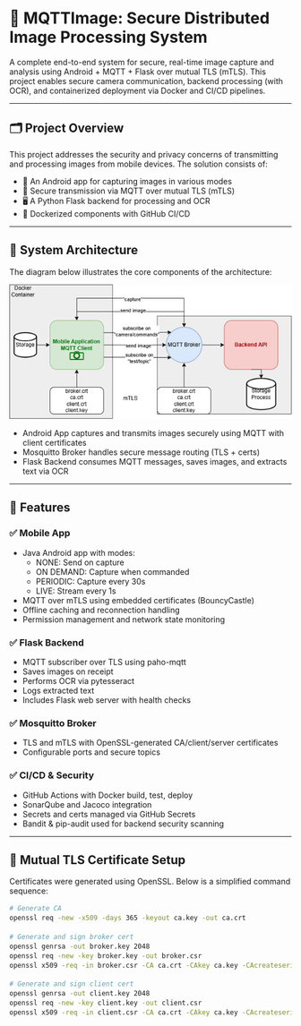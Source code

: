 # 📸 MQTTImage: Secure Distributed Image Processing System

A complete end-to-end system for secure, real-time image capture and analysis using Android + MQTT + Flask over mutual TLS (mTLS). This project enables secure camera communication, backend processing (with OCR), and containerized deployment via Docker and CI/CD pipelines.

---

## 🗂 Project Overview

This project addresses the security and privacy concerns of transmitting and processing images from mobile devices. The solution consists of:

- 📱 An Android app for capturing images in various modes
- 🔐 Secure transmission via MQTT over mutual TLS (mTLS)
- 🖥 A Python Flask backend for processing and OCR
- 🐳 Dockerized components with GitHub CI/CD

---

## 🧩 System Architecture

The diagram below illustrates the core components of the architecture:

![MQTTImage Architecture](pics/ssArch-drawio.png)

- Android App captures and transmits images securely using MQTT with client certificates
- Mosquitto Broker handles secure message routing (TLS + certs)
- Flask Backend consumes MQTT messages, saves images, and extracts text via OCR

---

## 🚀 Features

### ✅ Mobile App
- Java Android app with modes:
  - NONE: Send on capture
  - ON DEMAND: Capture when commanded
  - PERIODIC: Capture every 30s
  - LIVE: Stream every 1s
- MQTT over mTLS using embedded certificates (BouncyCastle)
- Offline caching and reconnection handling
- Permission management and network state monitoring

### ✅ Flask Backend
- MQTT subscriber over TLS using paho-mqtt
- Saves images on receipt
- Performs OCR via pytesseract
- Logs extracted text
- Includes Flask web server with health checks

### ✅ Mosquitto Broker
- TLS and mTLS with OpenSSL-generated CA/client/server certificates
- Configurable ports and secure topics

### ✅ CI/CD & Security
- GitHub Actions with Docker build, test, deploy
- SonarQube and Jacoco integration
- Secrets and certs managed via GitHub Secrets
- Bandit & pip-audit used for backend security scanning

---

## 🔐 Mutual TLS Certificate Setup

Certificates were generated using OpenSSL. Below is a simplified command sequence:

```bash
# Generate CA
openssl req -new -x509 -days 365 -keyout ca.key -out ca.crt

# Generate and sign broker cert
openssl genrsa -out broker.key 2048
openssl req -new -key broker.key -out broker.csr
openssl x509 -req -in broker.csr -CA ca.crt -CAkey ca.key -CAcreateserial -out broker.crt -days 200

# Generate and sign client cert
openssl genrsa -out client.key 2048
openssl req -new -key client.key -out client.csr
openssl x509 -req -in client.csr -CA ca.crt -CAkey ca.key -CAcreateserial -out client.crt -days 200
